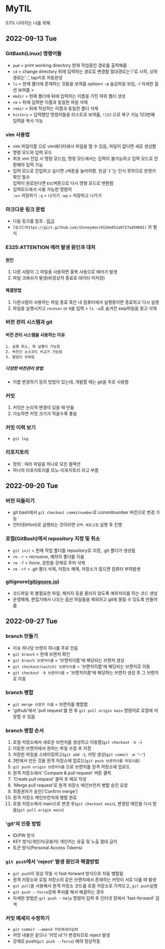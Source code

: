# MyTIL

0.1% 나아지는 나를 위해

## 2022-09-13 Tue

### GitBash(Linux) 명령어들

- `pwd` = print working directory 현재 작업중인 경로를 출력해줌
- `cd` = change directory 뒤에 입력하는 경로로 변경함 절대경로는'/'로 시작, 상위경로는'..', tap키로 자동완성
- `ls` = 현재 폴더에 존재하는 것들을 보여줌 option< -a 숨김파일 보임, -l 자세한 옵션 보여줌 >
- `mkdir` = 현재 폴더에 뒤에 입력하는 이름을 가진 하위 폴더 생성
- `rm` = 뒤에 입력한 이름과 동일한 파일 삭제
- `rmdir` = 뒤에 작성하는 이름과 동일한 폴더 삭제
- `history` = 입력했던 명령어들을 리스트로 보여줌, `!123` 으로 복구 가능 123번째 입력을 복사 가능

### vim 사용법

- vim 파일이름 으로 vim에디터에서 파일을 열 수 있음, 파일이 없다면 새로 생성함
- 명령 모드와 입력 모드
- 최초 vim 진입 시 명령 모드임, 명령 모드에서는 입력이 불가능하고 입력 모드로 전환해야 입력 가능
- 입력 모드로 진입하고 싶다면 `i`버튼을 눌러야함. 한글'ㅑ'는 인식 못하므로 한영키 확인 필수  
  입력이 완료된다면 `ESC`버튼으로 다시 명령 모드로 변환함
- 입력모드에서 사용 가능한 명령어  
  `:w`= 저장하기 `:q` = 나가기 `:wq` = 저장하고 나가기

### 마크다운 링크 문법

- 다음 링크를 참조 : [링크](https://gist.github.com/ihoneymon/652be052a0727ad59601)
- `[링크](https://gist.github.com/ihoneymon/652be052a0727ad59601)` 의 형식

### E325:ATTENTION 에러 발생 원인과 대처

#### 원인

1. 다른 사람이 그 파일을 사용하면 중복 사용으로 에러가 발생
2. 파일 크래쉬가 발생(비정상적 종료로 데이터 미저장)

#### 해결방법

1. 다른사람이 사용하는 파일 종료 혹은 내 컴퓨터에서 실행중이면 종료하고 다시 실행
2. 파일을 실행시키고 `recover` or `R`을 입력 > `ls -a`로 숨겨진 swp파일을 찾고 삭제

### 버전 관리 시스템과 git

#### 버전 관리 시스템을 사용하는 이유

    1. 실행 취소, 재 실행이 가능함
    2. 버전간 소스코드 비교가 가능함
    3. 협업이 쉬워짐

##### 다양한 버전관리 방법

- 이름 변경하기 등의 방법이 있는데, 개발할 때는 git을 주로 사용함

### 커밋

1. 커밋은 논리적 변경이 있을 때 만듦
2. 가능하면 커밋 크기가 작을수록 좋음

### 커밋 이력 보기

- `git log`

### 리포지토리

- 정의 : 여러 파일을 하나로 모은 컬랙션
- 하나의 리포지토리를 모노-리포지토리 라고 부름

## 2022-09-20 Tue

### 버전 되돌리기

- git bash에서 `git checkout commitnumber`로 commitnumber 버전으로 변경 가능
- 인터넷(Html)로 실행되는 것이라면 `강력 새로고침` 실행 후 진행

### 로컬(GitBash)에서 repository 지정 및 취소

- `git init` = 현재 작업 폴더를 repository로 지정, .git 폴더가 생성됨
- `rm -r` = recrusive, 예하의 폴더를 지움
- `rm -f` = force, 권한을 강제로 주어 삭제
- `rm -rf` = .git 폴더 삭제, 저장소 해제, 저장소가 많으면 컴퓨터 부하발생

### gitignore([gitignore.io](https://www.toptal.com/developers/gitignore))

- 코드파일 외 불필요한 파일, 패키지 등을 올리지 않도록 예외처리를 하는 코드 생성
- 운영체제, 편집기에서 나오는 옵션 파일들을 제외하고 git에 올릴 수 있도록 만들어줌

## 2022-09-27 Tue

### branch 만들기

- 이슈 하나당 브랜치 하나를 주로 만듬
- `git branch` = 현재 브랜치 확인
- `git branch 브랜치이름` = '브랜치이름'에 해당되는 브랜치 생성
- `git checkout(switch) 브랜치이름` = '브랜치이름'에 해당되는 브랜치로 이동
- `git checkout -b 브랜치이름` = '브랜치이름'에 해당하는 브랜치 생성 후 그 브랜치로 이동

### branch 병합

- `git merge 브랜치 이름` = 브랜치를 병합함
- 'github'에서 'pull request'를 한 후 `git pull origin main` 명령어로 로컬에 저장할 수 있음

### branch 병합 순서

1. 로컬 저장소에서 새로운 브런치를 생성하고 이동함(`git checkout -b ~`)
2. 이동한 브랜치에서 원하는 파일 수정 후 저장
3. 저장한 파일을 스테이징하고(`git add ~`), 커밋 생성(`git commit -m "~"`)
4. 3번에서 만든 것을 원격 저장소에 업로드(`git push 브랜치이름 파일이름`)
5. `git push origin 브랜치이름` 으로 브랜치를 원격 저장소에 업로드
6. 원격 저장소에서 'Compare & pull request' 버튼 클릭
7. 'Create pull request' 클릭 후 메모 작성
8. 'Merge pull request'로 원격 저장소 메인브런치 병합 승인 요청
9. 최종권자가 승인('Confirm merge')
10. 원격 저장소 메인브런치에 병합 완료
11. 로컬 저장소에서 main으로 변경 후(`git checkout main`), 변경된 메인을 다시 받음(`git pull origin main`)

### 'git'의 인증 방법

- ID/PW 방식
- KEY 방식(개인키/공용키) 개인키는 유출 및 노출 절대 금지
- 토큰 방식(Personal Access Tokens)

### `git push`에서 'reject' 발생 원인과 해결방법

- `git push`이 정상 작동 시 fast-forward 방식으로 자동 병합됨
- 원격 저장소와 로컬 저장소의 같은 브랜치에서 존재하는 커밋이 서로 다를 때 발생
- `git pull`을 사용해서 원격 저장소 코드를 로컬 저장소로 가져오고, `git push`실행
- `git push --force`강제 푸쉬를 해서 해결하는 경우
- 자세한 방법은 `git push --help` 명령어 입력 후 인터넷 창에서 'fast-forward' 검색

### 커밋 메세지 수정하기

- `git commit --amend 커밋메세지입력`
- 커밋 내용은 같으나 '커밋 id'가 변경되므로 reject 발생
- 강제로 push(`git push --force`) 해야 정상작동
